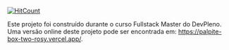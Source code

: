 [![HitCount](http://hits.dwyl.com/victorserpa/Palpite-box.svg)](http://hits.dwyl.com/victorserpa/Palpite-box)


Este projeto foi construído durante o curso Fullstack Master do DevPleno. Uma versão online deste projeto pode ser encontrada em: https://palpite-box-two-rosy.vercel.app/.
